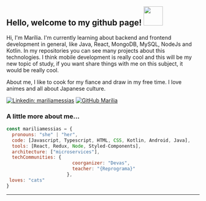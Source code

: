 <h2> Hello, welcome to my github page! <img src="https://25.media.tumblr.com/b832028c117cb548614cbea10f0153dc/tumblr_mudg73OFlK1rgpyeqo1_500.gif" width="50"></h2>

<p>Hi, I'm Marília. I'm currently learning about backend and frontend development in general, like Java, React, MongoDB, MySQL, NodeJs and Kotlin. In my repositories you can see many projects about this technologies. I think mobile development is really cool and this will be my new topic of study, if you want share things with me on this subject, it would be really cool. </p> 

<p>About me, I like to cook for my fiance and draw in my free time. I love animes and all about Japanese culture.</p>

[![Linkedin: mariliamessias](https://img.shields.io/badge/-mariliamessias-blue?style=flat-square&logo=Linkedin&logoColor=white&link=https://www.linkedin.com/in/mariliamessias/)](https://www.linkedin.com/in/mariliamessias/)
[![GitHub Marilia](https://img.shields.io/github/followers/mariliamessias?label=follow&style=social)](https://github.com/mariliamessias)


### A little more about me...  

```javascript
const mariliamessias = {
  pronouns: "she" | "her",
  code: [Javascript, Typescript, HTML, CSS, Kotlin, Android, Java],
  tools: [React, Redux, Node, Styled-Components],
  architecture: ["microservices"],
  techCommunities: {
                        coorganizer: "Devas",
                        teacher: "{Reprograma}"
                      },
 loves: "cats"
}
```

---
